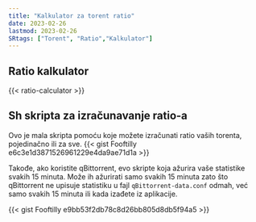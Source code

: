 ```yaml
---
title: "Kalkulator za torent ratio"
date: 2023-02-26
lastmod: 2023-02-26
SRtags: ["Torent", "Ratio","Kalkulator"]
---
```


## Ratio kalkulator

{{< ratio-calculator >}}

## Sh skripta za izračunavanje ratio-a

Ovo je mala skripta pomoću koje možete izračunati ratio vaših torenta, pojedinačno ili za sve.
{{< gist Fooftilly e6c3e1d3871526961229e4da9ae71d1a >}}

Takođe,
ako koristite qBittorrent,
evo skripte koja ažurira vaše statistike svakih 15 minuta.
Može ih ažurirati samo svakih 15 minuta zato što qBittorrent ne upisuje statistiku u fajl `qBittorrent-data.conf` odmah,
već samo svakih 15 minuta ili kada izađete iz aplikacije.

{{< gist Fooftilly e9bb53f2db78c8d26bb805d8db5f94a5 >}}
